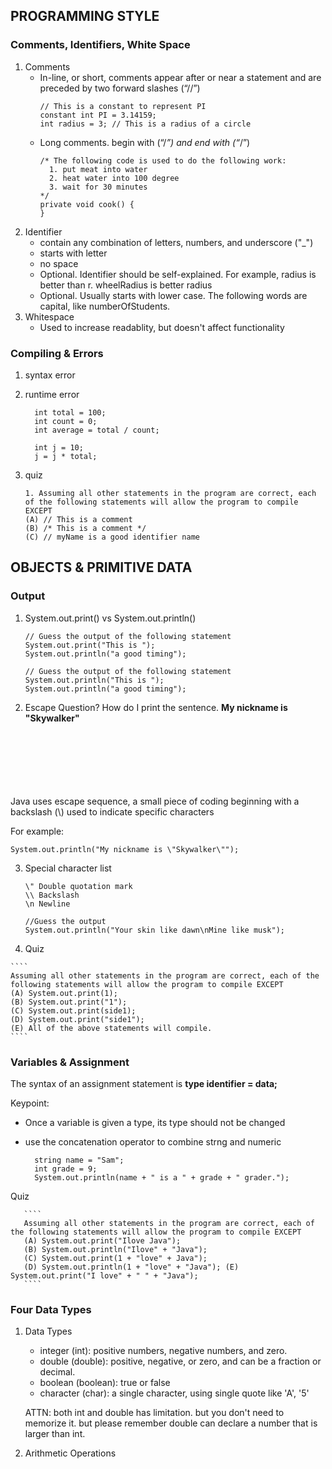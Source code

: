 ## PROGRAMMING STYLE
### Comments, Identifiers, White Space
1. Comments
    - In-line, or short, comments appear after or near a statement and are preceded by two forward slashes (“//”) 
      ````
      // This is a constant to represent PI
      constant int PI = 3.14159;
      int radius = 3; // This is a radius of a circle
      ````
    - Long comments. begin with (“/*”) and end with (“*/”)
      ````
      /* The following code is used to do the following work:
        1. put meat into water
        2. heat water into 100 degree
        3. wait for 30 minutes
      */
      private void cook() {
      }
      ````
2. Identifier
    - contain any combination of letters, numbers, and underscore ("_")
    - starts with letter
    - no space
    - Optional. Identifier should be self-explained. For example, radius is better than r. wheelRadius is better radius
    - Optional. Usually starts with lower case. The following words are capital, like numberOfStudents. 
3. Whitespace
    - Used to increase readablity, but doesn't affect functionality
  
### Compiling & Errors
1. syntax error
2. runtime error

   ````
     int total = 100;
     int count = 0;
     int average = total / count;
   ````

   ````
     int j = 10;
     j = j * total;
   ````
3. quiz 
    ````
    1. Assuming all other statements in the program are correct, each of the following statements will allow the program to compile EXCEPT
    (A) // This is a comment
    (B) /* This is a comment */
    (C) // myName is a good identifier name
    ````
## OBJECTS & PRIMITIVE DATA
### Output
1. System.out.print() vs System.out.println()
    ````
    // Guess the output of the following statement
    System.out.print("This is ");
    System.out.println("a good timing");

    // Guess the output of the following statement
    System.out.println("This is ");
    System.out.println("a good timing");
    ````
2. Escape
  Question? How do I print the sentence. **My nickname is "Skywalker"**
  <br/>
  <br/>
  <br/>
  <br/>
  <br/>
  <br/> 
  Java uses escape sequence, a small piece of coding beginning with a backslash (\) used to indicate specific characters
  
  For example:
  
  ````System.out.println("My nickname is \"Skywalker\"");````
  
3. Special character list
    ````
    \" Double quotation mark
    \\ Backslash
    \n Newline
    ````

    ````
    //Guess the output
    System.out.println("Your skin like dawn\nMine like musk");
    ````
    
  4. Quiz
  
    ````
    Assuming all other statements in the program are correct, each of the following statements will allow the program to compile EXCEPT
    (A) System.out.print(1);
    (B) System.out.print("1");
    (C) System.out.print(side1);
    (D) System.out.print("side1");
    (E) All of the above statements will compile.
    ````
    
 ### Variables & Assignment
 
 The syntax of an assignment statement is **type identifier = data;**
 
 Keypoint:
   - Once a variable is given a type, its type should not be changed
   - use the concatenation operator to combine strng and numeric
   
     ````
       string name = "Sam";
       int grade = 9;
       System.out.println(name + " is a " + grade + " grader.");
     ````
   
 Quiz
 
       ````
       Assuming all other statements in the program are correct, each of the following statements will allow the program to compile EXCEPT
       (A) System.out.print("Ilove Java");
       (B) System.out.println("Ilove" + "Java");
       (C) System.out.print(1 + "love" + Java");
       (D) System.out.println(1 + "love" + "Java"); (E) System.out.print("I love" + " " + "Java");
       ````
### Four Data Types

1. Data Types
    - integer (int): positive numbers, negative numbers, and zero. 
    - double (double): positive, negative, or zero, and can be a fraction or decimal. 
    - boolean (boolean): true or false
    - character (char): a single character, using single quote like 'A', '5'
  
    ATTN: both int and double has limitation. but you don't need to memorize it. but please remember double can declare a number that is larger than int.
  
1. Arithmetic Operations

